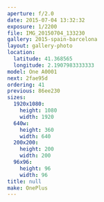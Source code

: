 ```yaml
---
aperture: f/2.0
date: 2015-07-04 13:32:32
exposure: 1/2200
file: IMG_20150704_133230
gallery: 2015-spain-barcelona
layout: gallery-photo
location:
  latitude: 41.368565
  longitude: 2.1907983333333
model: One A0001
next: 2fae95d
ordering: 41
previous: 86ee230
sizes:
  1920x1080:
    height: 1080
    width: 1920
  640w:
    height: 360
    width: 640
  200x200:
    height: 200
    width: 200
  96x96:
    height: 96
    width: 96
title: null
make: OnePlus
---
```

